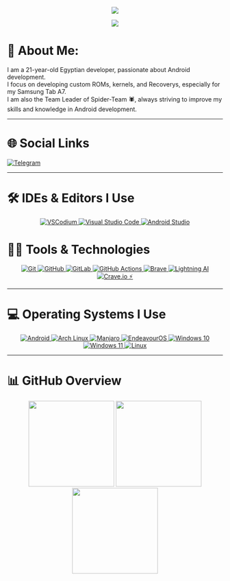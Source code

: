 <!-- Animated Typing Banner -->
<p align="center">
  <img src="https://readme-typing-svg.herokuapp.com?font=Montserrat&size=28&duration=2500&pause=1000&color=800080&center=true&vCenter=true&width=1000&lines=Spider-Team+🕷;YFMARCO-Dev+🕷;Custom+ROM+%7C+Kernel+%7C+Recovery+Developer;From+Egypt+%F0%9F%87%AA%F0%9F%87%AC;Samsung+Tab+A7+(gta4l/gta4lwifi)+Developer+🕷" />
</p>

<p align="center">
  <img src="https://capsule-render.vercel.app/api?type=cylinder&height=300&color=gradient&text=YFMARCO-Dev&textBg=false&rotate=-1&desc=Leader%20of%20Spider-Team🕷&descSize=20&descAlign=63&descAlignY=63&animation=scaleIn"/>
</p>

# 👦 About Me:
I am a 21-year-old Egyptian developer, passionate about Android development.  
I focus on developing custom ROMs, kernels, and Recoverys, especially for my Samsung Tab A7.  
I am also the Team Leader of Spider-Team 🕷, always striving to improve my skills and knowledge in Android development.

---

# 🌐 Social Links
<p align="left">
  <a href="https://t.me/YFMARCO/" target="_blank">
    <img align="center" src="https://ziadoua.github.io/m3-Markdown-Badges/badges/Telegram/telegram1.svg" alt="Telegram"/>
  </a>
</p>

---

# 🛠 IDEs & Editors I Use
<p align="center">
  <a href="https://vscodium.com/" target="_blank">
    <img src="https://img.shields.io/badge/VSCodium-0078D4?style=for-the-badge&logo=vscodium&logoColor=white" alt="VSCodium"/>
  </a>
  <a href="https://code.visualstudio.com/" target="_blank">
    <img src="https://img.shields.io/badge/Visual_Studio_Code-007ACC?style=for-the-badge&logo=visual-studio-code&logoColor=white" alt="Visual Studio Code"/>
  </a>
  <a href="https://developer.android.com/studio" target="_blank">
    <img src="https://img.shields.io/badge/Android_Studio-3DDC84?style=for-the-badge&logo=android-studio&logoColor=white" alt="Android Studio"/>
  </a>
</p>

# 👨‍💻 Tools & Technologies
<p align="center">
  <a href="https://git-scm.com" target="_blank">
    <img src="https://img.shields.io/badge/git-%23F05033.svg?style=for-the-badge&logo=git&logoColor=white" alt="Git"/>
  </a>
  <a href="https://github.com/YFMARCO-Dev" target="_blank">
    <img src="https://img.shields.io/badge/github-%23121011.svg?style=for-the-badge&logo=github&logoColor=white" alt="GitHub"/>
  </a>
  <a href="https://gitlab.com/YFMARCO-Dev" target="_blank">
  <img src="https://img.shields.io/badge/GitLab-%23FCA121.svg?style=for-the-badge&logo=gitlab&logoColor=white" alt="GitLab"/>
  </a>
  <a href="https://github.com/features/actions" target="_blank">
    <img src="https://img.shields.io/badge/github%20actions-%232671E5.svg?style=for-the-badge&logo=githubactions&logoColor=white" alt="GitHub Actions"/>
  </a>
  <a href="https://brave.com/" target="_blank">
    <img src="https://img.shields.io/badge/Brave-FF6600?style=for-the-badge&logo=brave&logoColor=white" alt="Brave"/>
  </a>
<a href="https://lightning.ai/" target="_blank">
  <img src="https://img.shields.io/badge/Lightning_AI-800080?style=for-the-badge&logo=lightning&logoColor=white" alt="Lightning AI"/>
</a>
<a href="https://foss.crave.io/app#/" target="_blank">
  <img src="https://img.shields.io/badge/Crave.io_⚡-456?style=for-the-badge&labelColor=FF6600&logoColor=FFA500" alt="Crave.io ⚡"/>
</a>
</p>

---

# 💻 Operating Systems I Use

<p align="center">
  <a href="https://developer.android.com" target="_blank">
    <img src="https://ziadoua.github.io/m3-Markdown-Badges/badges/Android/android3.svg" alt="Android"/>
  </a>
  <a href="https://archlinux.org" target="_blank">
    <img src="https://ziadoua.github.io/m3-Markdown-Badges/badges/Arch/arch1.svg" alt="Arch Linux"/>
  </a>
  <a href="https://manjaro.org" target="_blank">
    <img src="https://ziadoua.github.io/m3-Markdown-Badges/badges/Manjaro/manjaro3.svg" alt="Manjaro"/>
  </a>
  <a href="https://endeavouros.com" target="_blank">
    <img src="https://ziadoua.github.io/m3-Markdown-Badges/badges/EndeavourOS/endeavouros3.svg" alt="EndeavourOS"/>
  </a>
  <a href="https://www.microsoft.com/windows" target="_blank">
    <img src="https://ziadoua.github.io/m3-Markdown-Badges/badges/Windows10/windows101.svg" alt="Windows 10"/>
  </a>
  <a href="https://www.microsoft.com/windows" target="_blank">
    <img src="https://ziadoua.github.io/m3-Markdown-Badges/badges/Windows11/windows111.svg" alt="Windows 11"/>
  </a>
  <a href="https://www.kernel.org" target="_blank">
    <img src="https://ziadoua.github.io/m3-Markdown-Badges/badges/Linux/linux3.svg" alt="Linux"/>
  </a>
</p>

---

# 📊 GitHub Overview
<p align="center">
  <img src="https://github-readme-activity-graph.vercel.app/graph?username=YFMARCO-Dev&theme=github-compact" height="200"/>
  <img src="https://github-readme-stats.vercel.app/api?username=YFMARCO-Dev&show_icons=true&theme=radical&hide_rank=true" height="200"/>
  <img src="https://github-readme-streak-stats.herokuapp.com/?user=YFMARCO-Dev&theme=radical" height="200"/>
</p>

